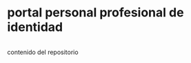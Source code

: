 # portal personal profesional de identidad
<p alinig="center">
<img scr= "varios/logotipos.png" with="300">
</p>
contenido del repositorio
